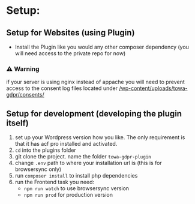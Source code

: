 # Setup:

## Setup for Websites (using Plugin) 
- Install the Plugin like you would any other composer dependency (you will need access to the private repo for now)

### ⚠️ Warning
if your server is using nginx instead of appache you will need to prevent access to the consent log files located under [/wp-content/uploads/towa-gdpr/consents/](/wp-content/uploads/towa-gdpr/consents/)

## Setup for development (developing the plugin itself)
 1. set up your Wordpress version how you like. The only requirement is that it has acf pro installed and activated.
 2. `cd` into the plugins folder
 3. git clone the project. name the folder `towa-gdpr-plugin`
 4. change `.env` path to where your installation url is (this is for browsersync only)
 5. run `composer install` to install php dependencies
 6. run the Frontend task you need:
	- `npm run watch` to use browsersync version
	- `npm run prod` for production version

